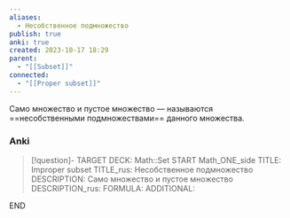 ```yaml
---
aliases:
  - Несобственное подмножество
publish: true
anki: true
created: 2023-10-17 18:29
parent:
  - "[[Subset]]"
connected:
  - "[[Proper subset]]"
---
```

Cамо множество и пустое множество — называются ==несобственными подмножествами== данного множества.


### Anki
> [!question]-
TARGET DECK: Math::Set
START
Math_ONE_side
TITLE: Improper subset
TITLE_rus: Несобственное подмножество
DESCRIPTION: Cамо множество и пустое множество
DESCRIPTION_rus: 
FORMULA: 
ADDITIONAL:
<!--ID: 1699130367605-->
END











